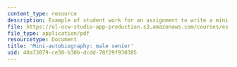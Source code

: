 ```yaml
---
content_type: resource
description: Example of student work for an assignment to write a mini-autobiography.
file: https://ol-ocw-studio-app-production.s3.amazonaws.com/courses/es-s60-the-art-and-science-of-happiness-spring-2013/40a73079ce30b30bdcdd78f29f930385_MITES_S60S13_MaleBio.pdf
file_type: application/pdf
resourcetype: Document
title: 'Mini-autobiography: male senior'
uid: 40a73079-ce30-b30b-dcdd-78f29f930385
---
```

